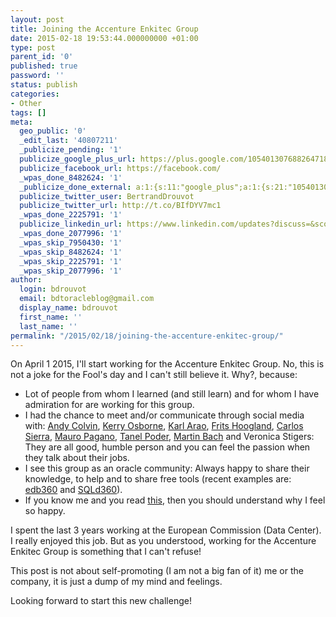 ```yaml
---
layout: post
title: Joining the Accenture Enkitec Group
date: 2015-02-18 19:53:44.000000000 +01:00
type: post
parent_id: '0'
published: true
password: ''
status: publish
categories:
- Other
tags: []
meta:
  geo_public: '0'
  _edit_last: '40807211'
  _publicize_pending: '1'
  publicize_google_plus_url: https://plus.google.com/105401307688264718604/posts/jH3YJR8Zv3m
  publicize_facebook_url: https://facebook.com/
  _wpas_done_8482624: '1'
  _publicize_done_external: a:1:{s:11:"google_plus";a:1:{s:21:"105401307688264718604";b:1;}}
  publicize_twitter_user: BertrandDrouvot
  publicize_twitter_url: http://t.co/BIfDYV7mc1
  _wpas_done_2225791: '1'
  publicize_linkedin_url: https://www.linkedin.com/updates?discuss=&scope=16310177&stype=M&topic=5973886914980253696&type=U&a=3i7O
  _wpas_done_2077996: '1'
  _wpas_skip_7950430: '1'
  _wpas_skip_8482624: '1'
  _wpas_skip_2225791: '1'
  _wpas_skip_2077996: '1'
author:
  login: bdrouvot
  email: bdtoracleblog@gmail.com
  display_name: bdrouvot
  first_name: ''
  last_name: ''
permalink: "/2015/02/18/joining-the-accenture-enkitec-group/"
---
```

On April 1 2015, I'll start working for the Accenture Enkitec Group. No, this is not a joke for the Fool's day and I can't still believe it. Why?, because:

- Lot of people from whom I learned (and still learn) and for whom I have admiration for are working for this group.
- I had the chance to meet and/or communicate&nbsp;through social media with: [Andy Colvin](http://blog.oracle-ninja.com/), [Kerry Osborne](http://kerryosborne.oracle-guy.com/), [Karl Arao](https://karlarao.wordpress.com/), [Frits Hoogland](https://fritshoogland.wordpress.com/), [Carlos Sierra](http://carlos-sierra.net/), [Mauro Pagano](http://mauro-pagano.com/), [Tanel Poder](http://blog.tanelpoder.com/), [Martin Bach](https://martincarstenbach.wordpress.com/) and Veronica Stigers: They are all good, humble person and you can feel the passion when they talk about their jobs.
- I see this group as an oracle community: Always happy to share their knowledge, to help and to share&nbsp;free tools (recent examples are: [edb360](http://carlos-sierra.net/2014/07/27/edb360/) and [SQLd360](http://mauro-pagano.com/2015/02/16/sqld360-sql-diagnostics-collection-made-faster/)).
- If you know me and you read [this](http://newsroom.accenture.com/news/accenture-to-expand-its-oracle-engineered-systems-capabilities-with-acquisition-of-enkitec.htm), then you should&nbsp;understand why I feel so happy.

I spent the last 3 years working at the European Commission (Data Center). I really enjoyed this job. But as you understood, working for the Accenture Enkitec Group is something that I can't refuse!

This post is not about self-promoting (I am not a big fan of it) me or the company, it is just a dump of my mind and feelings.

Looking forward to start this new challenge!

